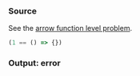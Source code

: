 ### Source
See the [arrow function level problem](../../../../parser/docs/arrow-function-level-problem.md).

```js
(1 == () => {})
```

### Output: error
